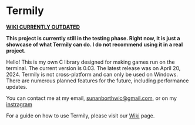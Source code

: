 # Termily

<u>**WIKI CURRENTLY OUTDATED**</u>

**This project is currently still in the testing phase. Right now, it is just a showcase of what Termily can do. I do not recommend using it in a real project.**

Hello! This is my own C library designed for making games run on the terminal. The current version is 0.03. The latest release was on April 20, 2024. Termily is not cross-platform and can only be used on Windows. There are numerous planned features for the future, including performance updates.

You can contact me at my email, sunanborthwic@gmail.com, or on my [instragram](https://www.instagram.com/nongtajkrub/)

For a guide on how to use Termily, please visit our [Wiki](https://github.com/Nongtajkrub/Termily/wiki) page.
